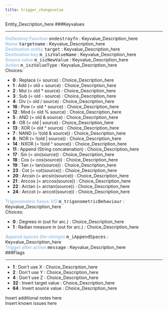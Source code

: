 ```yaml
---
title: trigger_changevalue
---
```


Entity_Description_here
###Keyvalues
<hr>
<div class="entityentry" markdown="1">
<span style="color:#9fc5e8;"><b>OnDestroy Function</b></span> <kbd  class="tooltip" data-tooltip="string">ondestroyfn</kbd> :
Keyvalue_Description_here
</div>
<div class="entityentry" markdown="1">
<span style="color:#9fc5e8;"><b>Name</b></span> <kbd  class="tooltip" data-tooltip="target_source">targetname</kbd> :
Keyvalue_Description_here
</div>
<div class="entityentry" markdown="1">
<span style="color:#9fc5e8;"><b>Destination entity</b></span> <kbd  class="tooltip" data-tooltip="target_destination">target</kbd> :
Keyvalue_Description_here
</div>
<div class="entityentry" markdown="1">
<span style="color:#9fc5e8;"><b>Destination key</b></span> <kbd  class="tooltip" data-tooltip="string">m_iszValueName</kbd> :
Keyvalue_Description_here
</div>
<div class="entityentry" markdown="1">
<span style="color:#9fc5e8;"><b>Source value</b></span> <kbd  class="tooltip" data-tooltip="string">m_iszNewValue</kbd> :
Keyvalue_Description_here
</div>
<div class="entityentry" markdown="1">
<span style="color:#9fc5e8;"><b>Action</b></span> <kbd  class="tooltip" data-tooltip="choices">m_iszValueType</kbd> :
Keyvalue_Description_here
<div class="accordion">
<input type="checkbox" id="accordion-1" name="accordion-checkbox" hidden>
<label class="accordion-header" for="accordion-1">
<i class="icon icon-arrow-right mr-1"></i>
Choices:
</label>
<div class="accordion-body">
<ul>
<li><b>0 </b></span> : Replace (= source) : Choice_Description_here</li>
<li><b>1 </b></span> : Add (= old + source) : Choice_Description_here</li>
<li><b>2 </b></span> : Mul (= old * source) : Choice_Description_here</li>
<li><b>3 </b></span> : Sub (= old - source) : Choice_Description_here</li>
<li><b>4 </b></span> : Div (= old / source) : Choice_Description_here</li>
<li><b>16 </b></span> : Pow (= old ^ source) : Choice_Description_here</li>
<li><b>12 </b></span> : Mod (= old % source) : Choice_Description_here</li>
<li><b>5 </b></span> : AND (= old & source) : Choice_Description_here</li>
<li><b>6 </b></span> : OR (= old | source) : Choice_Description_here</li>
<li><b>13 </b></span> : XOR (= old ^ source) : Choice_Description_here</li>
<li><b>7 </b></span> : NAND (= !(old & source)) : Choice_Description_here</li>
<li><b>8 </b></span> : NOR (= !(old | source)) : Choice_Description_here</li>
<li><b>14 </b></span> : NXOR (= !(old ^ source)) : Choice_Description_here</li>
<li><b>11 </b></span> : Append (String concatenation) : Choice_Description_here</li>
<li><b>17 </b></span> : Sin (= sin(source)) : Choice_Description_here</li>
<li><b>18 </b></span> : Cos (= cos(source)) : Choice_Description_here</li>
<li><b>19 </b></span> : Tan (= tan(source)) : Choice_Description_here</li>
<li><b>23 </b></span> : Cot (= cot(source)) : Choice_Description_here</li>
<li><b>20 </b></span> : Arcsin (= arcsin(source)) : Choice_Description_here</li>
<li><b>21 </b></span> : Arccos (= arccos(source)) : Choice_Description_here</li>
<li><b>22 </b></span> : Arctan (= arctan(source)) : Choice_Description_here</li>
<li><b>24 </b></span> : Arccot (= arccot(source)) : Choice_Description_here</li>
</ul>
</div>
</div>
</div>
<div class="entityentry" markdown="1">
<span style="color:#9fc5e8;"><b>Trigonometric funcs. I/O</b></span> <kbd  class="tooltip" data-tooltip="choices">m_trigonometricBehaviour</kbd> :
Keyvalue_Description_here
<div class="accordion">
<input type="checkbox" id="accordion-2" name="accordion-checkbox" hidden>
<label class="accordion-header" for="accordion-2">
<i class="icon icon-arrow-right mr-1"></i>
Choices:
</label>
<div class="accordion-body">
<ul>
<li><b>0 </b></span> : Degrees in (out for arc.) : Choice_Description_here</li>
<li><b>1 </b></span> : Radian measure in (out for arc.) : Choice_Description_here</li>
</ul>
</div>
</div>
</div>
<div class="entityentry" markdown="1">
<span style="color:#9fc5e8;"><b>Append spaces (for strings)</b></span> <kbd  class="tooltip" data-tooltip="integer">m_iAppendSpaces</kbd> :
Keyvalue_Description_here
</div>
<div class="entityentry" markdown="1">
<span style="color:#9fc5e8;"><b>Trigger after action</b></span> <kbd  class="tooltip" data-tooltip="target_destination">message</kbd> :
Keyvalue_Description_here
</div>
###Flags
<hr>
<div class="entityflags">
<ul>
<li><b>1 </b></span> : Don't use X : Choice_Description_here</li>
<li><b>2 </b></span> : Don't use Y : Choice_Description_here</li>
<li><b>4 </b></span> : Don't use Z : Choice_Description_here</li>
<li><b>32 </b></span> : Invert target value : Choice_Description_here</li>
<li><b>64 </b></span> : Invert source value : Choice_Description_here</li>
</ul>
</div>
<div class="notices blue">Insert additional notes here</div>
<div class="notices red">Insert known issues here</div>
